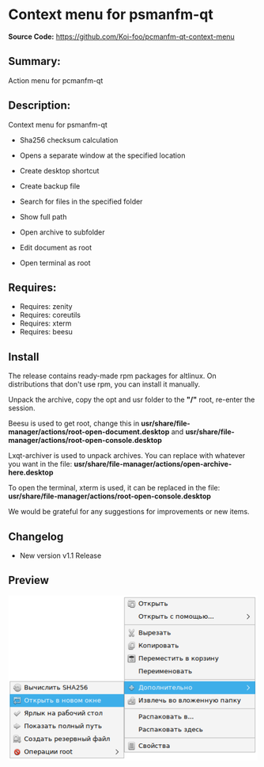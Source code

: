 # Context menu for psmanfm-qt

**Source Code:** https://github.com/Koi-foo/pcmanfm-qt-context-menu

## Summary:
Action menu for pcmanfm-qt

## Description:
Context menu for psmanfm-qt
* Sha256 checksum calculation
* Opens a separate window at the specified location
* Create desktop shortcut
* Create backup file
* Search for files in the specified folder
* Show full path
* Open archive to subfolder

* Edit document as root
* Open terminal as root

## Requires:
* Requires: zenity
* Requires: coreutils
* Requires: xterm
* Requires: beesu

## Install
The release contains ready-made rpm packages for altlinux. On distributions that don't use rpm, you can install it manually.

Unpack the archive, copy the opt and usr folder to the **"/"** root, re-enter the session.

Beesu is used to get root, change this in **usr/share/file-manager/actions/root-open-document.desktop** and **usr/share/file-manager/actions/root-open-console.desktop**

Lxqt-archiver is used to unpack archives. You can replace with whatever you want in the file: **usr/share/file-manager/actions/open-archive-here.desktop**

To open the terminal, xterm is used, it can be replaced in the file: **usr/share/file-manager/actions/root-open-console.desktop**

We would be grateful for any suggestions for improvements or new items.

## Changelog
* New version v1.1 Release


## Preview
<p align="center">
  <img src="./preview/preview-1.png" alt="Size Limit CLI" width="738">
</p>
